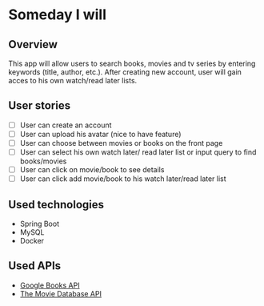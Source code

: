 # **Someday I will**

## Overview
This app will allow users to search books, movies and tv series by entering keywords (title, author, etc.).
After creating new account, user will gain acces to his own watch/read later lists.

## User stories
 - [ ] User can create an account
 - [ ] User can upload his avatar (nice to have feature)
 - [ ] User can choose between movies or books on the front page
 - [ ] User can select his own watch later/ read later list or input query to find books/movies
 - [ ] User can click on movie/book to see details
 - [ ] User can click add movie/book to his watch later/read later list

## Used technologies
* Spring Boot
* MySQL
* Docker

## Used APIs
* [Google Books API](https://developers.google.com/books)
* [The Movie Database API](https://developers.themoviedb.org/3/genres/get-tv-list)


